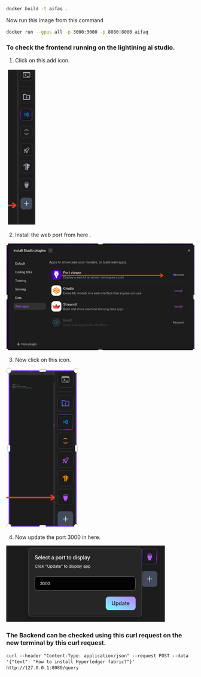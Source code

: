 ```bash
docker build -t aifaq .
```
Now run this image from this command
```bash
docker run --gpus all -p 3000:3000 -p 8080:8080 aifaq
```

### To check the frontend running on the lightining ai studio.
1. Click on this add icon.

![alt text](image-3.png)

2. Install the web port from here .

![alt text](image.png)

3. Now click on this icon.

![alt text](image-1.png)

4. Now update the port 3000 in here.

![alt text](image-2.png)

### The Backend can be checked using this curl request on the new terminal by this curl request.

```console
curl --header "Content-Type: application/json" --request POST --data '{"text": "How to install Hyperledger fabric?"}' http://127.0.0.1:8080/query
```
